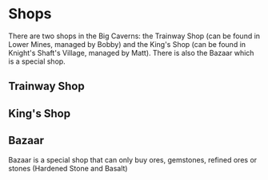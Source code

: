 # Shops

There are two shops in the Big Caverns: the Trainway Shop (can be found in Lower Mines, managed by Bobby) and the King's Shop (can be found in Knight's Shaft's Village, managed by Matt). There is also the Bazaar which is a special shop.

## Trainway Shop

## King's Shop

## Bazaar

Bazaar is a special shop that can only buy ores, gemstones, refined ores or stones (Hardened Stone and Basalt)
